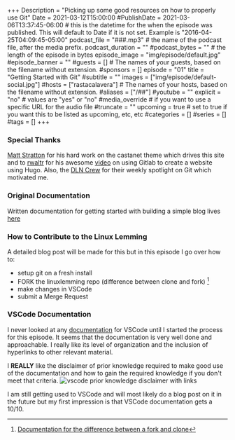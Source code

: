 +++
Description = "Picking up some good resources on how to properly use Git"
Date = 2021-03-12T15:00:00
#PublishDate = 2021-03-06T13:37:45-06:00 # this is the datetime for the when the episode was published. This will default to Date if it is not set. Example is "2016-04-25T04:09:45-05:00"
podcast_file = "###.mp3" # the name of the podcast file, after the media prefix.
podcast_duration = ""
#podcast_bytes = "" # the length of the episode in bytes
episode_image = "img/episode/default.jpg"
#episode_banner = ""
#guests = [] # The names of your guests, based on the filename without extension.
#sponsors = []
episode = "01"
title = "Getting Started with Git"
#subtitle = ""
images = ["img/episode/default-social.jpg"]
#hosts = ["rastacalavera"] # The names of your hosts, based on the filename without extension.
#aliases = ["/##"]
#youtube = ""
explicit = "no" # values are "yes" or "no"
#media_override # if you want to use a specific URL for the audio file
#truncate = ""
upcoming = true # set to true if you want this to be listed as upcoming, etc, etc
#categories = []
#series = []
#tags = []
+++
### Special Thanks 
[Matt Stratton](https://github.com/mattstratton) for his hard work on the castanet theme which drives this site and to [rwaltr](https://discourse.destinationlinux.network/t/how-to-make-a-website-with-hugo-and-gitlab/2119) for his awesome [video](https://www.youtube.com/watch?v=-q6ZiCroiGM) on using Gitlab to create a website using Hugo. Also, the [DLN Crew](https://destinationlinux.org/) for their weekly spotlight on Git which motivated me.

### Original Documentation
Written documentation for getting started with building a simple blog lives [here](https://rastacalavera.gitlab.io/DLNhugo/post/git-and-hugo-walkthrough/)

### How to Contribute to the Linux Lemming

A detailed blog post will be made for this but in this episode I go over how to:
* setup git on a fresh install
* FORK the linuxlemming repo (difference between clone and fork) [^1]
* make changes in VSCode
* submit a Merge Request


### VSCode Documentation
I never looked at any [documentation](https://code.visualstudio.com/docs/editor/versioncontrol#_git-support) for VSCode until I started the process for this episode. It seems that the documentation is very well done and approachable. I really like its level of organization and the inclusion of hyperlinks to other relevant material. 

I **REALLY** like the disclaimer of prior knowledge required to make good use of the documentation and how to gain the required knowledge if you don't meet that criteria.
![vscode prior knowledge disclaimer with links](/img/episode/E01/vscode_intro.png)


I am still getting used to VSCode and will most likely do a blog post on it in the future but my first impression is that VSCode documentation gets a 10/10.


[^1]: [Documentation for the difference between a fork and clone](https://github.community/t/the-difference-between-forking-and-cloning-a-repository/10189)